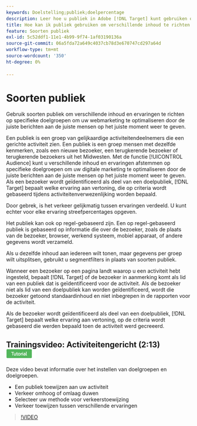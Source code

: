 ```yaml
---
keywords: Doelstelling;publiek;doelpercentage
description: Leer hoe u publiek in Adobe [!DNL Target] kunt gebruiken om verschillende inhoud en ervaringen te richten op specifieke doelgroepen om uw webmarketingactiviteiten te optimaliseren.
title: Hoe kan ik publiek gebruiken om verschillende inhoud te richten aan specifieke segmenten?
feature: Soorten publiek
exl-id: 5c52ddf1-11e1-4b99-9f74-1af03190136a
source-git-commit: 06a5fda72a649c4037cb78d3e670747cd297a64d
workflow-type: tm+mt
source-wordcount: '350'
ht-degree: 0%

---
```


# Soorten publiek

Gebruik soorten publiek om verschillende inhoud en ervaringen te richten op specifieke doelgroepen om uw webmarketing te optimaliseren door de juiste berichten aan de juiste mensen op het juiste moment weer te geven.

Een publiek is een groep van gelijkaardige activiteitendeelnemers die een gerichte activiteit zien. Een publiek is een groep mensen met dezelfde kenmerken, zoals een nieuwe bezoeker, een terugkerende bezoeker of terugkerende bezoekers uit het Midwesten. Met de functie [!UICONTROL Audience] kunt u verschillende inhoud en ervaringen afstemmen op specifieke doelgroepen om uw digitale marketing te optimaliseren door de juiste berichten aan de juiste mensen op het juiste moment weer te geven. Als een bezoeker wordt geïdentificeerd als deel van een doelpubliek, [!DNL Target] bepaalt welke ervaring aan vertoning, die op criteria wordt gebaseerd tijdens activiteitenverwezenlijking worden bepaald.

Door gebrek, is het verkeer gelijkmatig tussen ervaringen verdeeld. U kunt echter voor elke ervaring streefpercentages opgeven.

Het publiek kan ook op regel-gebaseerd zijn. Een op regel-gebaseerd publiek is gebaseerd op informatie die over de bezoeker, zoals de plaats van de bezoeker, browser, werkend systeem, mobiel apparaat, of andere gegevens wordt verzameld.

Als u dezelfde inhoud aan iedereen wilt tonen, maar gegevens per groep wilt uitsplitsen, gebruikt u segmentfilters in plaats van soorten publiek.

Wanneer een bezoeker op een pagina landt waarop u een activiteit hebt ingesteld, bepaalt [!DNL Target] of de bezoeker in aanmerking komt als lid van een publiek dat is geïdentificeerd voor de activiteit. Als de bezoeker niet als lid van een doelpubliek kan worden geïdentificeerd, wordt die bezoeker getoond standaardinhoud en niet inbegrepen in de rapporten voor de activiteit.

Als de bezoeker wordt geïdentificeerd als deel van een doelpubliek, [!DNL Target] bepaalt welke ervaring aan vertoning, op de criteria wordt gebaseerd die werden bepaald toen de activiteit werd gecreeerd.

## Trainingsvideo: Activiteitengericht (2:13) ![Zelfstudie-badge](/help/assets/tutorial.png)

Deze video bevat informatie over het instellen van doelgroepen en doelgroepen.

* Een publiek toewijzen aan uw activiteit
* Verkeer omhoog of omlaag duwen
* Selecteer uw methode voor verkeerstoewijzing
* Verkeer toewijzen tussen verschillende ervaringen

>[!VIDEO](https://video.tv.adobe.com/v/17385)
